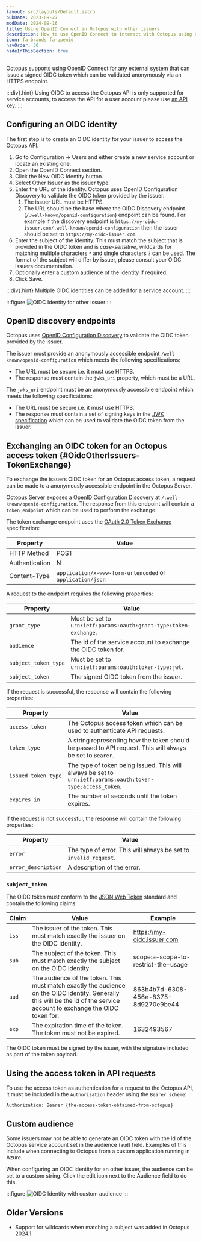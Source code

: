 ```yaml
---
layout: src/layouts/Default.astro
pubDate: 2023-09-27
modDate: 2024-09-16
title: Using OpenID Connect in Octopus with other issuers
description: How to use OpenID Connect to interact with Octopus using other issuers
icon: fa-brands fa-openid
navOrder: 30
hideInThisSection: true
---
```


Octopus supports using OpenID Connect for any external system that can issue a signed OIDC token which can be validated anonymously via an HTTPS endpoint.

:::div{.hint}
Using OIDC to access the Octopus API is only supported for service accounts, to access the API for a user account please use [an API key](/docs/octopus-rest-api/how-to-create-an-api-key).
:::

## Configuring an OIDC identity

The first step is to create an OIDC identity for your issuer to access the Octopus API.

1. Go to Configuration -> Users and either create a new service account or locate an existing one.
2. Open the OpenID Connect section.
3. Click the New OIDC Identity button.
4. Select Other Issuer as the issuer type.
5. Enter the URL of the identity. Octopus uses OpenID Configuration Discovery to validate the OIDC token provided by the issuer.
   1. The issuer URL must be HTTPS.
   2. The URL should be the base where the OIDC Discovery endpoint (`/.well-known/openid-configuration`) endpoint can be found. For example if the discovery endpoint is `https://my-oidc-issuer.com/.well-known/openid-configuration` then the issuer should be set to `https://my-oidc-issuer.com`.
6. Enter the subject of the identity. This must match the subject that is provided in the OIDC token and is _case-sensitive_, wildcards for matching multiple characters `*` and single characters `?` can be used. The format of the subject will differ by issuer, please consult your OIDC issuers documentation.
7. Optionally enter a custom audience of the identity if required.
8. Click Save.

:::div{.hint}
Multiple OIDC identities can be added for a service account.
:::

:::figure
![OIDC Identity for other issuer](/docs/img/octopus-rest-api/images/oidc-identity-other-issuer.png 'width=500')
:::

## OpenID discovery endpoints

Octopus uses [OpenID Configuration Discovery](https://openid.net/specs/openid-connect-discovery-1_0.html) to validate the OIDC token provided by the issuer.

The issuer must provide an anonymously accessible endpoint `/well-known/openid-configuration` which meets the following specifications:

- The URL must be secure i.e. it must use HTTPS.
- The response must contain the `jwks_uri` property, which must be a URL.

The `jwks_uri` endpoint must be an anonymously accessible endpoint which meets the following specifications:

- The URL must be secure i.e. it must use HTTPS.
- The response must contain a set of signing keys in the [JWK specification](https://datatracker.ietf.org/doc/html/rfc7517) which can be used to validate the OIDC token from the issuer.

## Exchanging an OIDC token for an Octopus access token {#OidcOtherIssuers-TokenExchange}

To exchange the issuers OIDC token for an Octopus access token, a request can be made to a anonymously accessible endpoint in the Octopus Server.

Octopus Server exposes a [OpenID Configuration Discovery](https://openid.net/specs/openid-connect-discovery-1_0.html) at `/.well-known/openid-configuration`. The response from this endpoint will contain a `token_endpoint` which can be used to perform the exchange.

The token exchange endpoint uses the [OAuth 2.0 Token Exchange](https://www.rfc-editor.org/rfc/rfc8693) specification:

| Property       | Value                                                     |
| -------------- | --------------------------------------------------------- |
| HTTP Method    | POST                                                      |
| Authentication | N                                                         |
| Content-Type   | `application/x-www-form-urlencoded` or `application/json` |

A request to the endpoint requires the following properties:

| Property             | Value                                                             |
| -------------------- | ----------------------------------------------------------------- |
| `grant_type`         | Must be set to `urn:ietf:params:oauth:grant-type:token-exchange`. |
| `audience`           | The id of the service account to exchange the OIDC token for.     |
| `subject_token_type` | Must be set to `urn:ietf:params:oauth:token-type:jwt`.            |
| `subject_token`      | The signed OIDC token from the issuer.                            |

If the request is successful, the response will contain the following properties:

| Property            | Value                                                                                                       |
| ------------------- | ----------------------------------------------------------------------------------------------------------- |
| `access_token`      | The Octopus access token which can be used to authenticate API requests.                                    |
| `token_type`        | A string representing how the token should be passed to API request. This will always be set to `Bearer`.   |
| `issued_token_type` | The type of token being issued. This will always be set to `urn:ietf:params:oauth:token-type:access_token`. |
| `expires_in`        | The number of seconds until the token expires.                                                              |

If the request is not successful, the response will contain the following properties:

| Property            | Value                                                            |
| ------------------- | ---------------------------------------------------------------- |
| `error`             | The type of error. This will always be set to `invalid_request`. |
| `error_description` | A description of the error.                                      |

### `subject_token`

The OIDC token must conform to the [JSON Web Token](https://datatracker.ietf.org/doc/html/rfc7519) standard and contain the following claims:

| Claim | Value                                                                                                                                                                      | Example                              |
| ----- | -------------------------------------------------------------------------------------------------------------------------------------------------------------------------- | ------------------------------------ |
| `iss` | The issuer of the token. This must match exactly the issuer on the OIDC identity.                                                                                          | https://my-oidc.issuer.com           |
| `sub` | The subject of the token. This must match exactly the subject on the OIDC identity.                                                                                        | scope:a-scope-to-restrict-the-usage  |
| `aud` | The audience of the token. This must match exactly the audience on the OIDC identity. Generally this will be the id of the service account to exchange the OIDC token for. | 863b4b7d-6308-456e-8375-8d9270e9be44 |
| `exp` | The expiration time of the token. The token must not be expired.                                                                                                           | 1632493567                           |

The OIDC token must be signed by the issuer, with the signature included as part of the token payload.

## Using the access token in API requests

To use the access token as authentication for a request to the Octopus API, it must be included in the `Authorization` header using the `Bearer scheme`:

```
Authorization: Bearer {the-access-token-obtained-from-octopus}
```

## Custom audience

Some issuers may not be able to generate an OIDC token with the id of the Octopus service account set in the audience (`aud`) field. Examples of this include when connecting to Octopus from a custom application running in Azure.

When configuring an OIDC identity for an other issuer, the audience can be set to a custom string. Click the edit icon next to the Audience field to do this.

:::figure
![OIDC Identity with custom audience](/docs/img/octopus-rest-api/images/oidc-identity-other-issuer-custom-audience.png 'width=500')
:::

## Older Versions

- Support for wildcards when matching a subject was added in Octopus 2024.1.
